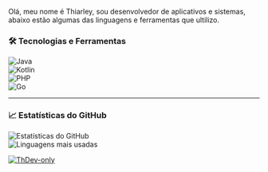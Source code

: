 Olá, meu nome é Thiarley, sou desenvolvedor de aplicativos e sistemas, abaixo estão algumas das linguagens e ferramentas que ultilizo.

### 🛠️ Tecnologias e Ferramentas  

![Java](https://img.shields.io/badge/Java-%23ED8B00.svg?style=flat-square&logo=java&logoColor=white)  
![Kotlin](https://img.shields.io/badge/Kotlin-%230095D5.svg?style=flat-square&logo=kotlin&logoColor=white)  
![PHP](https://img.shields.io/badge/PHP-%23777BB4.svg?style=flat-square&logo=php&logoColor=white)  
![Go](https://img.shields.io/badge/Go-%2300ADD8.svg?style=flat-square&logo=go&logoColor=white)  

---

### 📈 Estatísticas do GitHub  

![Estatísticas do GitHub](https://github-readme-stats.vercel.app/api?username=ThDev-only&show_icons=true&theme=tokyonight)  
![Linguagens mais usadas](https://github-readme-stats.vercel.app/api/top-langs/?username=ThDev-only&layout=compact&theme=tokyonight)

<p /*align="center"*/> <a href="https://github.com/ryo-ma/github-profile-trophy"><img
                src="https://github-profile-trophy.vercel.app/?username=ThDev-only&theme=tokyonight&column=4&row=1&no_bg=true"
                alt="ThDev-only" /></a>

